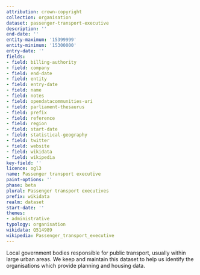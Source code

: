 ```yaml
---
attribution: crown-copyright
collection: organisation
dataset: passenger-transport-executive
description: ''
end-date: ''
entity-maximum: '15399999'
entity-minimum: '15300000'
entry-date: ''
fields:
- field: billing-authority
- field: company
- field: end-date
- field: entity
- field: entry-date
- field: name
- field: notes
- field: opendatacommunities-uri
- field: parliament-thesaurus
- field: prefix
- field: reference
- field: region
- field: start-date
- field: statistical-geography
- field: twitter
- field: website
- field: wikidata
- field: wikipedia
key-field: ''
licence: ogl3
name: Passenger transport executive
paint-options: ''
phase: beta
plural: Passenger transport executives
prefix: wikidata
realm: dataset
start-date: ''
themes:
- administrative
typology: organisation
wikidata: Q514989
wikipedia: Passenger_transport_executive
---
```


Local government bodies responsible for public transport, usually within large urban areas.
We keep and maintain this dataset to help us identify the organisations which provide planning and housing data.
